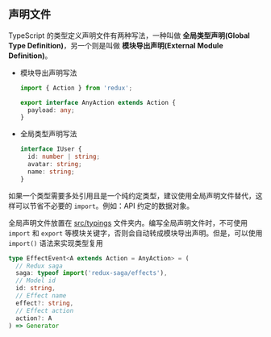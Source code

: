 ## 声明文件

TypeScript 的类型定义声明文件有两种写法，一种叫做 **全局类型声明(Global Type Definition)**，另一个则是叫做 **模块导出声明(External Module Definition)**。

- 模块导出声明写法

  ```ts
  import { Action } from 'redux';

  export interface AnyAction extends Action {
    payload: any;
  }
  ```

- 全局类型声明写法

  ```ts
  interface IUser {
    id: number | string;
    avatar: string;
    name: string;
  }
  ```

如果一个类型需要多处引用且是一个纯约定类型，建议使用全局声明文件替代，这样可以节省不必要的 `import`。例如：API 约定的数据对象。

全局声明文件放置在 [src/typings](getting-started.md#目录结构) 文件夹内。编写全局声明文件时，不可使用 `import` 和 `export` 等模块关键字，否则会自动转成模块导出声明。但是，可以使用 `import()` 语法来实现类型复用

```ts
type EffectEvent<A extends Action = AnyAction> = (
  // Redux saga
  saga: typeof import('redux-saga/effects'),
  // Model id
  id: string,
  // Effect name
  effect?: string,
  // Effect action
  action?: A
) => Generator
```
